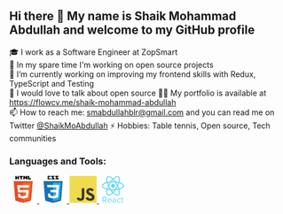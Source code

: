 ## Hi there 👋 My name is Shaik Mohammad Abdullah and welcome to my GitHub profile

🎓 I work as a Software Engineer at ZopSmart    
🔭 In my spare time I'm working on open source projects   
🌱 I’m currently working on improving my frontend skills with Redux, TypeScript and Testing  
💬 I would love to talk about open source
👨‍💻 My portfolio is available at https://flowcv.me/shaik-mohammad-abdullah   
📫 How to reach me: smabdullahblr@gmail.com and you can read me on Twitter [@ShaikMoAbdullah](https://twitter.com/ShaikMoAbdullah)
⚡ Hobbies: Table tennis, Open source, Tech communities

<h3 align="left">Languages and Tools:</h3>
<p align="left"> 
  <a href="https://www.w3.org/html/" target="_blank"> <img src="https://raw.githubusercontent.com/devicons/devicon/master/icons/html5/html5-original-wordmark.svg" alt="html5" width="50" height="50"/> </a>  
  <a href="https://www.w3schools.com/css/" target="_blank"> <img src="https://raw.githubusercontent.com/devicons/devicon/master/icons/css3/css3-original-wordmark.svg" alt="css3" width="50" height="50"/> </a> 
  <a href="https://developer.mozilla.org/en-US/docs/Web/JavaScript" target="_blank"> <img src="https://raw.githubusercontent.com/devicons/devicon/master/icons/javascript/javascript-original.svg" alt="javascript" width="50" height="50"/> </a> 
  <a href="https://reactjs.org/" target="_blank"> <img src="https://raw.githubusercontent.com/devicons/devicon/master/icons/react/react-original-wordmark.svg" alt="react" width="50" height="50"/> </a>
</p>
